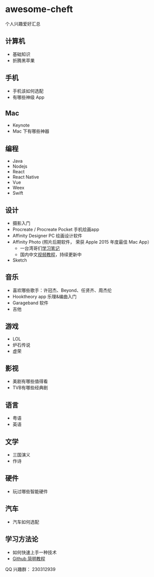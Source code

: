 # awesome-cheft
个人兴趣爱好汇总

## 计算机
  * 基础知识
  * 折腾黑苹果

## 手机
  * 手机该如何选配
  * 有哪些神级 App

## Mac
  * Keynote
  * Mac 下有哪些神器

## 编程
  * Java
  * Nodejs
  * React
  * React Native
  * Vue
  * Weex
  * Swift

## 设计
  * 摄影入门
  * Procreate / Procreate Pocket 手机绘画app
  * Affinity Designer PC 绘画设计软件
  * Affinity Photo (照片后期软件， 荣获 Apple 2015 年度最佳 Mac App）
    * 一台湾哥们[学习笔记](http://pala.tw/begin-to-learn-affinity-photo/)
    * 国内中文[视频教程](http://tieba.baidu.com/p/4618299526)，持续更新中
  * Sketch

## 音乐
  * 喜欢哪些歌手：许冠杰、Beyond、任贤齐、周杰伦
  * Hooktheory app 乐理&编曲入门
  * Garageband 软件
  * 吉他
 
## 游戏
  * LOL
  * 炉石传说
  * 虚荣

## 影视
  * 美剧有哪些值得看
  * TVB有哪些经典剧

## 语言
  * 粤语
  * 英语

## 文学
  * 三国演义
  * 作诗

## 硬件
  * 玩过哪些智能硬件

## 汽车
  * 汽车如何选配

## 学习方法论
  * 如何快速上手一种技术
  * [Github 简明教程](github-simple-guide.md)

QQ 兴趣群： 230312939
